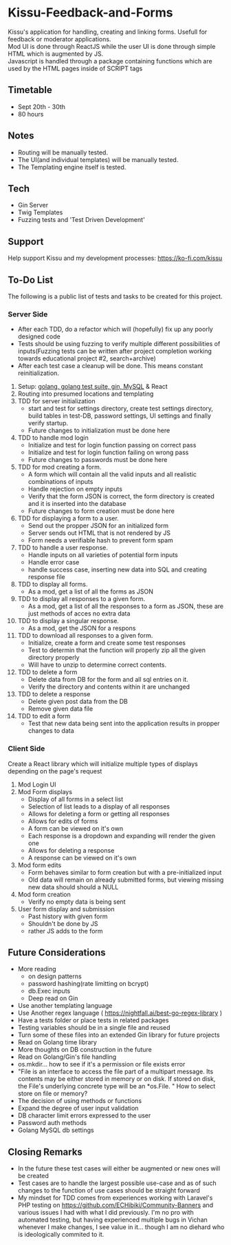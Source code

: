 # Kissu-Feedback-and-Forms
Kissu's application for handling, creating and linking forms. Usefull for feedback or moderator applications.<br/>
Mod UI is done through ReactJS while the user UI is done through simple HTML which is augmented by JS.<br/>
Javascript is handled through a package containing functions which are used by the HTML pages inside of SCRIPT tags

## Timetable
- Sept 20th - 30th
- 80 hours

## Notes
- Routing will be manually tested.
- The UI(and individual templates) will be manually tested.
- The Templating engine itself is tested.

## Tech
 - Gin Server
 - Twig Templates
 - Fuzzing tests and 'Test Driven Development'

## Support
Help support Kissu and my development processes: https://ko-fi.com/kissu

## To-Do List
The following is a public list of tests and tasks to be created for this project.
### Server Side
- After each TDD, do a refactor which will (hopefully) fix up any poorly designed code
- Tests should be using fuzzing to verify multiple different possibilities of inputs(Fuzzing tests can be written after project completion working towards educational project #2, search+archive)
- After each test case a cleanup will be done. This means constant reinitialization.
1. Setup: <ins>golang, golang test suite, gin, MySQL</ins> & React
2. Routing into presumed locations and templating
3. TDD for server initialization
    - start and test for settings directory, create test settings directory, build tables in test-DB, password settings, UI settings and finally verify startup.
    - Future changes to initialization must be done here
4. TDD to handle mod login
    - Initialize and test for login function passing on correct pass
    - Initialize and test for login function failing on wrong pass
    - Future changes to passwords must be done here
5. TDD for mod creating a form.
    - A form which will contain all the valid inputs and all realistic combinations of inputs
    - Handle rejection on empty inputs
    - Verify that the form JSON is correct, the form directory is created and it is inserted into the database
    - Future changes to form creation must be done here
6. TDD for displaying a form to a user.
    - Send out the propper JSON for an initialized form
    - Server sends out HTML that is not rendered by JS
    - Form needs a verifiable hash to prevent form spam
7. TDD to handle a user response.
    - Handle inputs on all varieties of potential form inputs
    - Handle error case
    - handle success case, inserting new data into SQL and creating response file
8. TDD to display all forms.
    - As a mod, get a list of all the forms as JSON
9. TDD to display all responses to a given form.
    - As a mod, get a list of all the responses to a form as JSON, these are just methods of acces no extra data
10. TDD to display a singular response.
    - As a mod, get the JSON for a respons
11. TDD to download all responses to a given form.
    - Initialize, create a form and create some test responses
    - Test to determin that the function will properly zip all the given directory properly
    - Will have to unzip to determine correct contents.
12. TDD to delete a form   
    - Delete data from DB for the form and all sql entries on it.
    - Verify the directory and contents within it are unchanged
13. TDD to delete a response
    - Delete given post data from the DB
    - Remove given data file
14. TDD to edit a form
    - Test that new data being sent into the application results in propper changes to data
### Client Side
Create a React library which will initialize multiple types of displays depending on the page's request
1. Mod Login UI
2. Mod Form displays
     - Display of all forms in a select list
     - Selection of list leads to a display of all responses
     - Allows for deleting a form or getting all responses
     - Allows for edits of forms
     - A form can be viewed on it's own
     - Each response is a dropdown and expanding will render the given one
     - Allows for deleting a response
     - A response can be viewed on it's own
3. Mod form edits
     - Form behaves similar to form creation but with a pre-initialized input
     - Old data will remain on already submitted forms, but viewing missing new data should should a NULL
4. Mod form creation
     - Verify no empty data is being sent
5. User form display and submission
     - Past history with given form
     - Shouldn't be done by JS
     - rather JS adds to the form

## Future Considerations
 - More reading
    - on design patterns
    - password hashing(rate limitting on bcrypt)
    - db.Exec inputs
    - Deep read on Gin
 - Use another templating language
 - Use Another regex language ( https://nightfall.ai/best-go-regex-library )
 - Have a tests folder or place tests in related packages
 - Testing variables should be in a single file and reused
 - Turn some of these files into an extended Gin library for future projects
 - Read on Golang time library
 - More thoughts on DB construction in the future
 - Read on Golang/Gin's file handling
 - os.mkdir... how to see if it's a permission or file exists error
 - "File is an interface to access the file part of a multipart message. Its contents may be either stored in memory or on disk. If stored on disk, the File's underlying concrete type will be an *os.File. " How to select  store on file or memory?
 - The decision of using methods or functions
 - Expand the degree of user input validation
 - DB character limit errors expressed to the user
 - Password auth methods
 - Golang MySQL db settings

## Closing Remarks
  - In the future these test cases will either be augmented or new ones will be created
  - Test cases are to handle the largest possible use-case and as of such changes to the function of use cases should be straight forward
  - My mindset for TDD comes from experiences working with Laravel's PHP testing on https://github.com/ECHibiki/Community-Banners and various issues I had with what I did previously. I'm no pro with automated testing, but having experienced multiple bugs in Vichan whenever I make changes, I see value in it... though I am no diehard who is ideologically commited to it.
